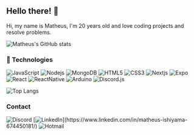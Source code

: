 ## Hello there! 👋

Hi, my name is Matheus, I'm 20 years old and love coding projects and resolve problems.

![Matheus's GitHub stats](https://github-readme-stats.vercel.app/api?username=matheusishiyama&count_private&include_all_commits=true&show_icons=true&theme=algolia)

### 🚀 Technologies

![JavaScript](https://img.shields.io/badge/-JavaScript-F7DF1E?style=flat-square&logo=javascript&logoColor=black "Javascript")
![Nodejs](https://img.shields.io/badge/-Nodejs-339933?style=flat-square&logo=Node.js&logoColor=white "Node.js")
![MongoDB](https://img.shields.io/badge/-MongoDB-47A248?style=flat-square&logo=mongodb&logoColor=white "MongoDB")
![HTML5](https://img.shields.io/badge/-HTML5-E34F26?style=flat-square&logo=html5&logoColor=white "HTML5")
![CSS3](https://img.shields.io/badge/-CSS3-1572B6?style=flat-square&logo=css3 "CSS3")
![Nextjs](https://img.shields.io/badge/-Nextjs-000000?style=flat-square&logo=next.js&logoColor=white "Next.js")
![Expo](https://img.shields.io/badge/-Expo-000000?style=flat-square&logo=Expo "Expo")
![React](https://img.shields.io/badge/-React-1572B6?style=flat-square&logo=react&logoColor=white "React")
![ReactNative](https://img.shields.io/badge/-React_Native-1572B6?style=flat-square&logo=react&logoColor=white "React Native")
![Arduino](https://img.shields.io/badge/-Arduino-008184?style=flat-square&logo=Arduino&logoColor=white "Arduino")
![Discord.js](https://img.shields.io/badge/-Discord.js-7289da?style=flat-square&logo=Discord&logoColor=white "Discord.js")

![Top Langs](https://github-readme-stats.vercel.app/api/top-langs/?username=matheusishiyama&hide=TeX&layout=compact&theme=algolia)

### Contact

![Discord](https://img.shields.io/badge/-Discord-7289da?style=flat-square&logo=Discord&logoColor=white "Bravan#6013")
[![LinkedIn](https://img.shields.io/badge/-Linkedin-1572B6?style=flat-square&logo=Linkedin "https://www.linkedin.com/in/matheus-ishiyama-674450181")](https://www.linkedin.com/in/matheus-ishiyama-674450181/)
![Hotmail](https://img.shields.io/badge/-Hotmail-1572B6?style=flat-square&logo=microsoft "semrumo3@hotmail.com")
